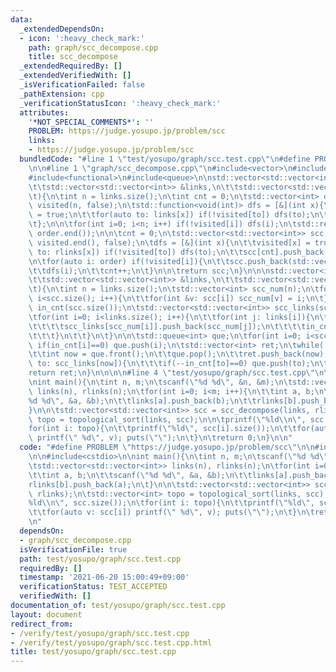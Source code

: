 ```yaml
---
data:
  _extendedDependsOn:
  - icon: ':heavy_check_mark:'
    path: graph/scc_decompose.cpp
    title: scc_decompose
  _extendedRequiredBy: []
  _extendedVerifiedWith: []
  _isVerificationFailed: false
  _pathExtension: cpp
  _verificationStatusIcon: ':heavy_check_mark:'
  attributes:
    '*NOT_SPECIAL_COMMENTS*': ''
    PROBLEM: https://judge.yosupo.jp/problem/scc
    links:
    - https://judge.yosupo.jp/problem/scc
  bundledCode: "#line 1 \"test/yosupo/graph/scc.test.cpp\"\n#define PROBLEM \"https://judge.yosupo.jp/problem/scc\"\
    \n\n#line 1 \"graph/scc_decompose.cpp\"\n#include<vector>\n#include<algorithm>\n\
    #include<functional>\n#include<queue>\n\nstd::vector<std::vector<int>> scc_decompose(\n\
    \t\tstd::vector<std::vector<int>> &links,\n\t\tstd::vector<std::vector<int>> &rlinks\n\
    \t){\n\tint n = links.size();\n\tint cnt = 0;\n\tstd::vector<int> order;\n\tstd::vector<bool>\
    \ visited(n, false);\n\tstd::function<void(int)> dfs = [&](int x){\n\t\tvisited[x]\
    \ = true;\n\t\tfor(auto to: links[x]) if(!visited[to]) dfs(to);\n\t\torder.push_back(x);\n\
    \t};\n\n\tfor(int i=0; i<n; i++) if(!visited[i]) dfs(i);\n\tstd::reverse(order.begin(),\
    \ order.end());\n\n\tcnt = 0;\n\tstd::vector<std::vector<int>> scc;\n\tstd::fill(visited.begin(),\
    \ visited.end(), false);\n\tdfs = [&](int x){\n\t\tvisited[x] = true;\n\t\tfor(auto\
    \ to: rlinks[x]) if(!visited[to]) dfs(to);\n\t\tscc[cnt].push_back(x);\n\t};\n\
    \n\tfor(auto i: order) if(!visited[i]){\n\t\tscc.push_back(std::vector<int>());\n\
    \t\tdfs(i);\n\t\tcnt++;\n\t}\n\n\treturn scc;\n}\n\n\nstd::vector<int> topological_sort(\n\
    \t\tstd::vector<std::vector<int>> &links,\n\t\tstd::vector<std::vector<int>> &scc\n\
    \t){\n\tint n = links.size();\n\tstd::vector<int> scc_num(n);\n\tfor(int i=0;\
    \ i<scc.size(); i++){\n\t\tfor(int &v: scc[i]) scc_num[v] = i;\n\t}\n\t\n\tstd::vector<int>\
    \ in_cnt(scc.size());\n\tstd::vector<std::vector<int>> scc_links(scc.size());\n\
    \tfor(int i=0; i<links.size(); i++){\n\t\tfor(int j: links[i]){\n\t\t\tif(scc_num[i]!=scc_num[j]){\n\
    \t\t\t\tscc_links[scc_num[i]].push_back(scc_num[j]);\n\t\t\t\tin_cnt[scc_num[j]]++;\n\
    \t\t\t}\n\t\t}\n\t}\n\n\tstd::queue<int> que;\n\tfor(int i=0; i<scc.size(); i++)\
    \ if(in_cnt[i]==0) que.push(i);\n\tstd::vector<int> ret;\n\twhile(!que.empty()){\n\
    \t\tint now = que.front();\n\t\tque.pop();\n\t\tret.push_back(now);\n\t\tfor(auto\
    \ to: scc_links[now]){\n\t\t\tif(--in_cnt[to]==0) que.push(to);\n\t\t}\n\t}\n\t\
    return ret;\n}\n\n\n\n#line 4 \"test/yosupo/graph/scc.test.cpp\"\n\n#include<cstdio>\n\
    \nint main(){\n\tint n, m;\n\tscanf(\"%d %d\", &n, &m);\n\tstd::vector<std::vector<int>>\
    \ links(n), rlinks(n);\n\tfor(int i=0; i<m; i++){\n\t\tint a, b;\n\t\tscanf(\"\
    %d %d\", &a, &b);\n\t\tlinks[a].push_back(b);\n\t\trlinks[b].push_back(a);\n\t\
    }\n\n\tstd::vector<std::vector<int>> scc = scc_decompose(links, rlinks);\n\tstd::vector<int>\
    \ topo = topological_sort(links, scc);\n\n\tprintf(\"%ld\\n\", scc.size());\n\t\
    for(int i: topo){\n\t\tprintf(\"%ld\", scc[i].size());\n\t\tfor(auto v: scc[i])\
    \ printf(\" %d\", v); puts(\"\");\n\t}\n\treturn 0;\n}\n\n"
  code: "#define PROBLEM \"https://judge.yosupo.jp/problem/scc\"\n\n#include\"../../../graph/scc_decompose.cpp\"\
    \n\n#include<cstdio>\n\nint main(){\n\tint n, m;\n\tscanf(\"%d %d\", &n, &m);\n\
    \tstd::vector<std::vector<int>> links(n), rlinks(n);\n\tfor(int i=0; i<m; i++){\n\
    \t\tint a, b;\n\t\tscanf(\"%d %d\", &a, &b);\n\t\tlinks[a].push_back(b);\n\t\t\
    rlinks[b].push_back(a);\n\t}\n\n\tstd::vector<std::vector<int>> scc = scc_decompose(links,\
    \ rlinks);\n\tstd::vector<int> topo = topological_sort(links, scc);\n\n\tprintf(\"\
    %ld\\n\", scc.size());\n\tfor(int i: topo){\n\t\tprintf(\"%ld\", scc[i].size());\n\
    \t\tfor(auto v: scc[i]) printf(\" %d\", v); puts(\"\");\n\t}\n\treturn 0;\n}\n\
    \n"
  dependsOn:
  - graph/scc_decompose.cpp
  isVerificationFile: true
  path: test/yosupo/graph/scc.test.cpp
  requiredBy: []
  timestamp: '2021-06-20 15:00:49+09:00'
  verificationStatus: TEST_ACCEPTED
  verifiedWith: []
documentation_of: test/yosupo/graph/scc.test.cpp
layout: document
redirect_from:
- /verify/test/yosupo/graph/scc.test.cpp
- /verify/test/yosupo/graph/scc.test.cpp.html
title: test/yosupo/graph/scc.test.cpp
---
```

